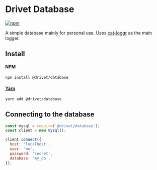 
# Drivet Database

[![npm](https://img.shields.io/npm/v/@drivet/database.svg)](https://www.npmjs.com/package/@drivet/database)

A simple database mainly for personal use. Uses [cat-loggr](https://www.npmjs.com/package/cat-loggr) as the main logger.

## Install

#### NPM
```
npm install @drivet/database
```

#### [Yarn](https://npmjs.com/package/yarn)

```
yarn add @drivet/database
```

## Connecting to the database

```js
const mysql = require('@drivet/database');
const client = new mysql();

client.connect({ 
  host: 'localhost',
  user: 'me',
  password: 'secret',
  database: 'my_db',
});
```